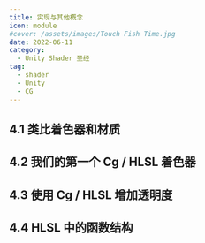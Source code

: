 ```yaml
---
title: 实现与其他概念
icon: module
#cover: /assets/images/Touch Fish Time.jpg
date: 2022-06-11
category:
  - Unity Shader 圣经
tag:
  - shader
  - Unity
  - CG
---
```


<!-- more -->

## 4.1 类比着色器和材质

## 4.2 我们的第一个 Cg / HLSL 着色器

## 4.3 使用 Cg / HLSL 增加透明度

## 4.4 HLSL 中的函数结构
